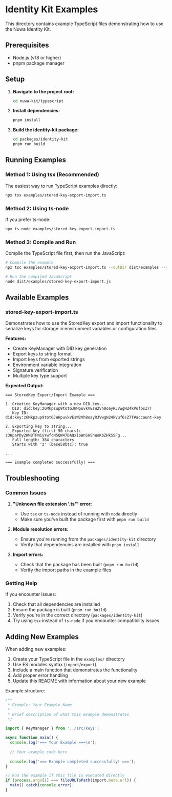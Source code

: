 # Identity Kit Examples

This directory contains example TypeScript files demonstrating how to use the Nuwa Identity Kit.

## Prerequisites

- Node.js (v18 or higher)
- pnpm package manager

## Setup

1. **Navigate to the project root:**
   ```bash
   cd nuwa-kit/typescript
   ```

2. **Install dependencies:**
   ```bash
   pnpm install
   ```

3. **Build the identity-kit package:**
   ```bash
   cd packages/identity-kit
   pnpm run build
   ```

## Running Examples

### Method 1: Using tsx (Recommended)

The easiest way to run TypeScript examples directly:

```bash
npx tsx examples/stored-key-export-import.ts
```

### Method 2: Using ts-node

If you prefer ts-node:

```bash
npx ts-node examples/stored-key-export-import.ts
```

### Method 3: Compile and Run

Compile the TypeScript file first, then run the JavaScript:

```bash
# Compile the example
npx tsc examples/stored-key-export-import.ts --outDir dist/examples --module es2020 --target es2020

# Run the compiled JavaScript
node dist/examples/stored-key-export-import.js
```

## Available Examples

### stored-key-export-import.ts

Demonstrates how to use the StoredKey export and import functionality to serialize keys for storage in environment variables or configuration files.

**Features:**
- Create KeyManager with DID key generation
- Export keys to string format
- Import keys from exported strings
- Environment variable integration
- Signature verification
- Multiple key type support

**Expected Output:**
```
=== StoredKey Export/Import Example ===

1. Creating KeyManager with a new DID key...
   DID: did:key:z6Mkpzup9totGJWHpuvkVEsW2Vh8oayRJVwgH24kVuf6sZ7T
   Key ID: did:key:z6Mkpzup9totGJWHpuvkVEsW2Vh8oayRJVwgH24kVuf6sZ7T#account-key

2. Exporting key to string...
   Exported key (first 50 chars): z3HpaPDy2WN8TPNiyYwfcN5QW47DAQxipWnSHShWoKbZHkSSFg...
   Full length: 384 characters
   Starts with 'z' (base58btc): true

...

=== Example completed successfully! ===
```

## Troubleshooting

### Common Issues

1. **"Unknown file extension '.ts'" error:**
   - Use `tsx` or `ts-node` instead of running with `node` directly
   - Make sure you've built the package first with `pnpm run build`

2. **Module resolution errors:**
   - Ensure you're running from the `packages/identity-kit` directory
   - Verify that dependencies are installed with `pnpm install`

3. **Import errors:**
   - Check that the package has been built (`pnpm run build`)
   - Verify the import paths in the example files

### Getting Help

If you encounter issues:

1. Check that all dependencies are installed
2. Ensure the package is built (`pnpm run build`)
3. Verify you're in the correct directory (`packages/identity-kit`)
4. Try using `tsx` instead of `ts-node` if you encounter compatibility issues

## Adding New Examples

When adding new examples:

1. Create your TypeScript file in the `examples/` directory
2. Use ES modules syntax (`import`/`export`)
3. Include a main function that demonstrates the functionality
4. Add proper error handling
5. Update this README with information about your new example

Example structure:
```typescript
/**
 * Example: Your Example Name
 * 
 * Brief description of what this example demonstrates
 */

import { KeyManager } from '../src/keys';

async function main() {
  console.log('=== Your Example ===\n');
  
  // Your example code here
  
  console.log('=== Example completed successfully! ===');
}

// Run the example if this file is executed directly
if (process.argv[1] === fileURLToPath(import.meta.url)) {
  main().catch(console.error);
}
``` 